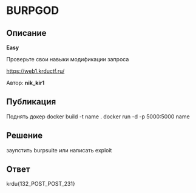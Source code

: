 # BURPGOD

## Описание

**Easy**

Проверьте свои навыки модификации запроса

https://web1.krductf.ru/

Автор: **nik_kir1**

## Публикация

Поднять докер 
docker build -t name .
docker run -d -p 5000:5000 name

## Решение

заупстить burpsuite или написать exploit

## Ответ

krdu{132_POST_POST_231}